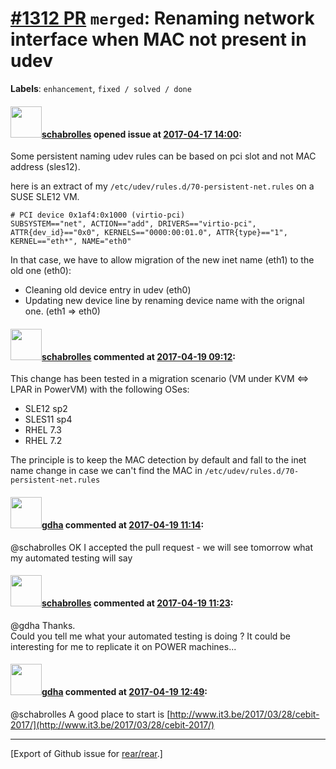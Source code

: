 [\#1312 PR](https://github.com/rear/rear/pull/1312) `merged`: Renaming network interface when MAC not present in udev
=====================================================================================================================

**Labels**: `enhancement`, `fixed / solved / done`

#### <img src="https://avatars.githubusercontent.com/u/19491077?u=0021b16ab426902cbe676f6831f41607bbe4d441&v=4" width="50">[schabrolles](https://github.com/schabrolles) opened issue at [2017-04-17 14:00](https://github.com/rear/rear/pull/1312):

Some persistent naming udev rules can be based on pci slot and not MAC
address (sles12).

here is an extract of my `/etc/udev/rules.d/70-persistent-net.rules` on
a SUSE SLE12 VM.

    # PCI device 0x1af4:0x1000 (virtio-pci)                                                                                                                                                                                                       
    SUBSYSTEM=="net", ACTION=="add", DRIVERS=="virtio-pci", ATTR{dev_id}=="0x0", KERNELS=="0000:00:01.0", ATTR{type}=="1", KERNEL=="eth*", NAME="eth0"

In that case, we have to allow migration of the new inet name (eth1) to
the old one (eth0):  
- Cleaning old device entry in udev (eth0)  
- Updating new device line by renaming device name with the orignal  
one. (eth1 =&gt; eth0)

#### <img src="https://avatars.githubusercontent.com/u/19491077?u=0021b16ab426902cbe676f6831f41607bbe4d441&v=4" width="50">[schabrolles](https://github.com/schabrolles) commented at [2017-04-19 09:12](https://github.com/rear/rear/pull/1312#issuecomment-295178571):

This change has been tested in a migration scenario (VM under KVM
&lt;=&gt; LPAR in PowerVM) with the following OSes:

-   SLE12 sp2
-   SLES11 sp4
-   RHEL 7.3
-   RHEL 7.2

The principle is to keep the MAC detection by default and fall to the
inet name change in case we can't find the MAC in
`/etc/udev/rules.d/70-persistent-net.rules`

#### <img src="https://avatars.githubusercontent.com/u/888633?u=cdaeb31efcc0048d3619651aa18dd4b76e636b21&v=4" width="50">[gdha](https://github.com/gdha) commented at [2017-04-19 11:14](https://github.com/rear/rear/pull/1312#issuecomment-295223641):

@schabrolles OK I accepted the pull request - we will see tomorrow what
my automated testing will say

#### <img src="https://avatars.githubusercontent.com/u/19491077?u=0021b16ab426902cbe676f6831f41607bbe4d441&v=4" width="50">[schabrolles](https://github.com/schabrolles) commented at [2017-04-19 11:23](https://github.com/rear/rear/pull/1312#issuecomment-295226765):

@gdha Thanks.  
Could you tell me what your automated testing is doing ? It could be
interesting for me to replicate it on POWER machines...

#### <img src="https://avatars.githubusercontent.com/u/888633?u=cdaeb31efcc0048d3619651aa18dd4b76e636b21&v=4" width="50">[gdha](https://github.com/gdha) commented at [2017-04-19 12:49](https://github.com/rear/rear/pull/1312#issuecomment-295258149):

@schabrolles A good place to start is
[http://www.it3.be/2017/03/28/cebit-2017/](http://www.it3.be/2017/03/28/cebit-2017/)

------------------------------------------------------------------------

\[Export of Github issue for
[rear/rear](https://github.com/rear/rear).\]
